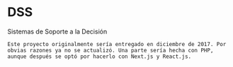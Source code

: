 # DSS
Sistemas de Soporte a la Decisión

`Este proyecto originalmente sería entregado en diciembre de 2017. Por obvias razones ya no se actualizó. Una parte sería hecha con PHP, aunque después se optó por hacerlo con Next.js y React.js.`